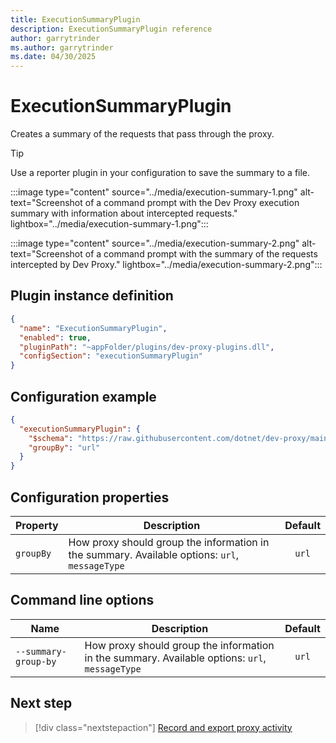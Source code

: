 ```yaml
---
title: ExecutionSummaryPlugin
description: ExecutionSummaryPlugin reference
author: garrytrinder
ms.author: garrytrinder
ms.date: 04/30/2025
---
```


# ExecutionSummaryPlugin

Creates a summary of the requests that pass through the proxy.

> [!TIP]
> Use a reporter plugin in your configuration to save the summary to a file.

:::image type="content" source="../media/execution-summary-1.png" alt-text="Screenshot of a command prompt with the Dev Proxy execution summary with information about intercepted requests." lightbox="../media/execution-summary-1.png":::

:::image type="content" source="../media/execution-summary-2.png" alt-text="Screenshot of a command prompt with the summary of the requests intercepted by Dev Proxy." lightbox="../media/execution-summary-2.png":::

## Plugin instance definition

```json
{
  "name": "ExecutionSummaryPlugin",
  "enabled": true,
  "pluginPath": "~appFolder/plugins/dev-proxy-plugins.dll",
  "configSection": "executionSummaryPlugin"
}
```

## Configuration example

```json
{
  "executionSummaryPlugin": {
    "$schema": "https://raw.githubusercontent.com/dotnet/dev-proxy/main/schemas/v0.27.0/executionsummaryplugin.schema.json",
    "groupBy": "url"
  }
}
```

## Configuration properties

| Property | Description | Default |
|----------|-------------|:-------:|
| `groupBy` | How proxy should group the information in the summary. Available options: `url`, `messageType` | `url` |

## Command line options

| Name | Description | Default |
|----------|-------------|:-------:|
| `--summary-group-by` | How proxy should group the information in the summary. Available options: `url`, `messageType` | `url` |

## Next step

> [!div class="nextstepaction"]
> [Record and export proxy activity](../how-to/record-and-export-proxy-activity.md)
